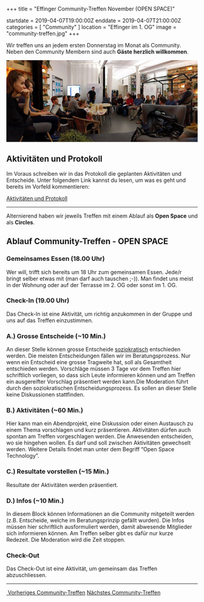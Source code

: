 +++
title = "Effinger Community-Treffen November (OPEN SPACE)"

startdate = 2019-04-07T19:00:00Z
enddate = 2019-04-07T21:00:00Z
categories = [ "Community" ]
location = "Effinger im 1. OG"
image = "community-treffen.jpg"
+++

Wir treffen uns an jedem ersten Donnerstag im Monat als Community. Neben den Community Membern sind auch **Gäste herzlich willkommen**.

![Effinger Community-Treffen](community-treffen.jpg)

## Aktivitäten und Protokoll

Im Voraus schreiben wir in das Protokoll die geplanten Aktivitäten und Entscheide. Unter folgendem Link kannst du lesen, um was es geht und bereits im Vorfeld kommentieren:

<a href="https://drive.google.com/open?id=1xvKAhF3wHuGNUglqHnGI3fq-Mwj3I_0yzC_e7BQemdY" target="_blank" class="btn btn-mod btn-border btn-round btn-medium">Aktivitäten und Protokoll</a>

---

Alternierend haben wir jeweils Treffen mit einem Ablauf als **Open Space** und als **Circles**.

## Ablauf Community-Treffen - OPEN SPACE

### Gemeinsames Essen (18.00 Uhr)

Wer will, trifft sich bereits um 18 Uhr zum gemeinsamen Essen. Jede/r bringt selber etwas mit (man darf auch tauschen ;-)). Man findet uns meist in der Wohnung oder auf der Terrasse im 2. OG oder sonst im 1. OG.


### Check-In (19.00 Uhr)

Das Check-In ist eine Aktivität, um richtig anzukommen in der Gruppe und uns auf das Treffen einzustimmen.


### A.) Grosse Entscheide (~10 Min.)

An dieser Stelle können grosse Entscheide [soziokratisch](/organisation/soziokratie/) entschieden werden. Die meisten Entscheidungen fällen wir im Beratungsprozess. Nur wenn ein Entscheid eine grosse Tragweite hat, soll als Gesamtheit entschieden werden. Vorschläge müssen 3 Tage vor dem Treffen hier schriftlich vorliegen, so dass sich Leute informieren können und am Treffen ein ausgereifter Vorschlag präsentiert werden kann.Die Moderation führt durch den soziokratischen Entscheidungsprozess. Es sollen an dieser Stelle keine Diskussionen stattfinden.


### B.) Aktivitäten (~60 Min.)

Hier kann man ein Abendprojekt, eine Diskussion oder einen Austausch zu einem Thema vorschlagen und kurz präsentieren. Aktivitäten dürfen auch spontan am Treffen vorgeschlagen werden. Die Anwesenden entscheiden, wo sie hingehen wollen. Es darf und soll zwischen Aktivitäten gewechselt werden. Weitere Details findet man unter dem Begriff “Open Space Technology”.


### C.) Resultate vorstellen (~15 Min.)

Resultate der Aktivitäten werden präsentiert.


### D.) Infos (~10 Min.)

In diesem Block können Informationen an die Community mitgeteilt werden (z.B. Entscheide, welche im Beratungsprinzip gefällt wurden). Die Infos müssen hier schriftlich ausformuliert werden, damit abwesende Mitglieder sich informieren können. Am Treffen selber gibt es dafür nur kurze Redezeit. Die Moderation wird die Zeit stoppen.


### Check-Out

Das Check-Out ist eine Aktivität, um gemeinsam das Treffen abzuschliessen.

---

<a href="/events/100169/" class="blog-item-more left"><i class="fa fa-angle-left"></i>&nbsp;Vorheriges Community-Treffen</a>
<a href="/events/100171/" class="blog-item-more right"><i class="fa fa-angle-right"></i>Nächstes Community-Treffen</a>

